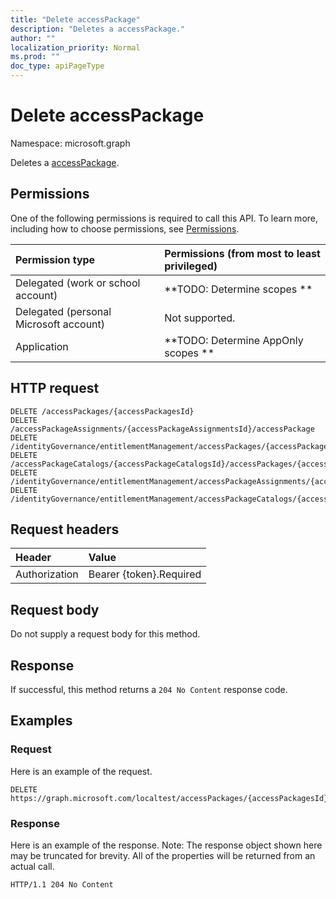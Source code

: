 ```yaml
---
title: "Delete accessPackage"
description: "Deletes a accessPackage."
author: ""
localization_priority: Normal
ms.prod: ""
doc_type: apiPageType
---
```


# Delete accessPackage

Namespace: microsoft.graph

Deletes a [accessPackage](../resources/accesspackage.md).

## Permissions
One of the following permissions is required to call this API. To learn more, including how to choose permissions, see [Permissions](/concepts/permissions-reference.md).

|Permission type|Permissions (from most to least privileged)|
|:---|:---|
|Delegated (work or school account)|**TODO: Determine scopes **|
|Delegated (personal Microsoft account)|Not supported.|
|Application|**TODO: Determine AppOnly scopes **|

## HTTP request
<!-- {
  "blockType": "ignored"
}
-->
``` http
DELETE /accessPackages/{accessPackagesId}
DELETE /accessPackageAssignments/{accessPackageAssignmentsId}/accessPackage
DELETE /identityGovernance/entitlementManagement/accessPackages/{accessPackageId}
DELETE /accessPackageCatalogs/{accessPackageCatalogsId}/accessPackages/{accessPackageId}
DELETE /identityGovernance/entitlementManagement/accessPackageAssignments/{accessPackageAssignmentId}/accessPackage
DELETE /identityGovernance/entitlementManagement/accessPackageCatalogs/{accessPackageCatalogId}/accessPackages/{accessPackageId}
```

## Request headers
|Header|Value|
|:---|:---|
|Authorization|Bearer {token}.Required|

## Request body
Do not supply a request body for this method.

## Response
If successful, this method returns a `204 No Content` response code.

## Examples

### Request
Here is an example of the request.
<!-- {
  "blockType": "request",
  "name": "delete_accesspackage"
}
-->
``` http
DELETE https://graph.microsoft.com/localtest/accessPackages/{accessPackagesId}
```

### Response
Here is an example of the response. Note: The response object shown here may be truncated for brevity. All of the properties will be returned from an actual call.
<!-- {
  "blockType": "response",
  "truncated": true
}
-->
``` http
HTTP/1.1 204 No Content
```

